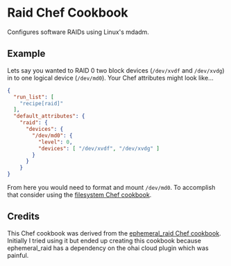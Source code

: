 # Raid Chef Cookbook

Configures software RAIDs using Linux's mdadm.

## Example

Lets say you wanted to RAID 0 two block devices (`/dev/xvdf` and `/dev/xvdg`) in to one logical device (`/dev/md0`).
Your Chef attributes might look like...

````json
{
  "run_list": [
    "recipe[raid]"
  ],
  "default_attributes": {
    "raid": {
      "devices": {
        "/dev/md0": {
          "level": 0,
          "devices": [ "/dev/xvdf", "/dev/xvdg" ]
        }
      }
    }
}
````

From here you would need to format and mount `/dev/md0`. To accomplish that consider using the
[filesystem Chef cookbook](http://community.opscode.com/cookbooks/filesystem).

## Credits

This Chef cookbook was derived from the [ephemeral_raid Chef cookbook](http://community.opscode.com/cookbooks/ephemeral_raid). Initially I
tried using it but ended up creating this cookbook because ephemeral_raid has a dependency on the ohai cloud plugin which was painful.

